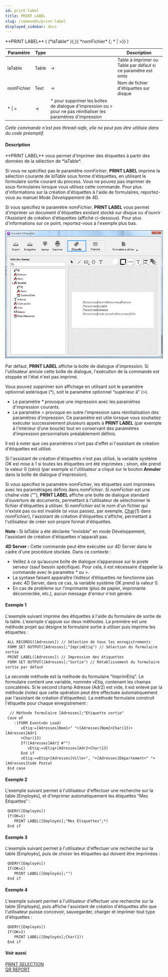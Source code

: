 ```yaml
---
id: print-label
title: PRINT LABEL
slug: /commands/print-label
displayed_sidebar: docs
---
```


<!--REF #_command_.PRINT LABEL.Syntax-->**PRINT LABEL** ( {*laTable* }{;}{ *nomFichier* {; * | >}} )<!-- END REF-->
<!--REF #_command_.PRINT LABEL.Params-->
| Paramètre | Type |  | Description |
| --- | --- | --- | --- |
| laTable | Table | &#8594;  | Table à imprimer ou Table par défaut si ce paramètre est omis |
| nomFichier | Text | &#8594;  | Nom de fichier d'étiquettes sur disque |
| * &#124; > | &#8594;  | * pour supprimer les boîtes de dialogue d'impression ou > pour ne pas réinitialiser les paramètres d'impression |

<!-- END REF-->

*Cette commande n'est pas thread-safe, elle ne peut pas être utilisée dans du code préemptif.*


#### Description 

<!--REF #_command_.PRINT LABEL.Summary-->**PRINT LABEL** vous permet d'imprimer des étiquettes à partir des données de la sélection de *laTable*.<!-- END REF-->

Si vous ne spécifiez pas le paramètre *nomFichier*, **PRINT LABEL** imprime la sélection courante de *laTable* sous forme d'étiquettes, en utilisant le formulaire sortie courant du process. Vous ne pouvez pas imprimer de sous-formulaires lorsque vous utilisez cette commande. Pour plus d'informations sur la création d'étiquettes à l'aide de formulaires, reportez-vous au manuel *Mode Développement* de 4D.

Si vous spécifiez le paramètre *nomFichier*, **PRINT LABEL** vous permet d'imprimer un document d'étiquettes existant stocké sur disque ou d'ouvrir l'Assistant de création d'étiquettes (affiché ci-dessous). Pour plus d'informations sur ce point, reportez-vous à l'exemple plus bas.

![](../assets/en/commands/pict2980390.fr.png)

Par défaut, **PRINT LABEL** affiche la boîte de dialogue d'impression. Si l'utilisateur annule cette boîte de dialogue, l'exécution de la commande est stoppée et l'état n'est pas imprimé. 

Vous pouvez supprimer son affichage en utilisant soit le paramètre optionnel astérisque (\*), soit le paramètre optionnel “supérieur à” (>).

* Le paramètre *\** provoque une impression avec les paramètres d'impression courants.
* Le paramètre *\>* provoque en outre l’impression sans réinitialisation des paramètres d’impression. Ce paramètre est utile lorsque vous souhaitez exécuter successivement plusieurs appels à **PRINT LABEL** (par exemple à l'intérieur d’une boucle) tout en conservant des paramètres d’impression personnalisés préalablement définis.

Il est à noter que ces paramètres n'ont pas d'effet si l'assistant de création d'étiquettes est utilisé.

Si l'assistant de création d'étiquettes n'est pas utilisé, la variable système OK est mise à 1 si toutes les étiquettes ont été imprimées ; sinon, elle prend la valeur 0 (zéro) (par exemple si l'utilisateur a cliqué sur le bouton **Annuler** dans la boîte de dialogue d'impression).

Si vous spécifiez le paramètre *nomFichier*, les étiquettes sont imprimées avec les paramétrages définis dans *nomFichier*. Si *nomFichier* est une chaîne vide (""), **PRINT LABEL** affiche une boîte de dialogue standard d’ouverture de documents, permettant à l'utilisateur de sélectionner le fichier d'étiquettes à utiliser. Si *nomFichier* est le nom d'un fichier qui n'existe pas ou est invalide (si vous passez, par exemple, [Char](char.md)(1) dans *nomFichier*), l'assistant de création d'étiquettes s'affiche, permettant à l'utilisateur de créer son propre format d'étiquettes.

**Note :** Si *laTable* a été déclarée “invisible” en mode Développement, l'assistant de création d'étiquettes n'apparaît pas.

**4D Server :** Cette commande peut être exécutée sur 4D Server dans le cadre d'une procédure stockée. Dans ce contexte :

* Veillez à ce qu’aucune boîte de dialogue n’apparaisse sur le poste serveur (sauf besoin spécifique). Pour cela, il est nécessaire d’appeler la commande avec le paramètre *\** ou *\>*.
* La syntaxe faisant apparaître l‘éditeur d’étiquettes ne fonctionne pas avec 4D Server, dans ce cas, la variable système OK prend la valeur 0.
* En cas de problème sur l’imprimante (plus de papier, imprimante déconnectée, etc.), aucun message d'erreur n'est généré.

#### Exemple 1 

L'exemple suivant imprime des étiquettes à l'aide du formulaire de sortie de la table. L'exemple s'appuie sur deux méthodes. La première est une méthode projet qui désigne le formulaire sortie à utiliser puis imprime les étiquettes : 

```4d
 ALL RECORDS([Adresses]) // Sélection de tous les enregistrements
 FORM SET OUTPUT([Adresses];"ImprimEtiq") // Sélection du formulaire sortie
 PRINT LABEL([Adresses]) // Impression des étiquettes
 FORM SET OUTPUT([Adresses];"Sortie") // Rétablissement du formulaire sortie par défaut
```

La seconde méthode est la méthode du formulaire "ImprimEtiq". Le formulaire contient une variable, nommée *vEtiq*, contenant les champs concaténés. Si le second champ Adresse (Adr2) est vide, il est enlevé par la méthode (notez que cette opération peut être effectuée automatiquement par l'assistant de création d'étiquettes). La méthode formulaire construit l'étiquette pour chaque enregistrement :

```4d
  // Méthode formulaire [Adresses];"Etiquette sortie"
 Case of
    :(FORM Event=On Load)
       vEtiq:=[Adresses]Nom1+" "+[Adresses]Nom2+Char(13)+[Adresses]Adr1
       +Char(13)
       If([Adresses]Adr2 #"")
          vEtiq:=vEtiq+[Adresses]Adr2+Char(13)
       End if
       vEtiq:=vEtiq+[Adresses]Ville+", "+[Adresses]Département+" "+[Adresses]Code Postal
 End case
```

#### Exemple 2 

L'exemple suivant permet à l'utilisateur d'effectuer une recherche sur la table \[Employés\], et d'imprimer automatiquement les étiquettes “Mes Etiquettes” :

```4d
 QUERY([Employés])
 If(OK=1)
    PRINT LABEL([Employés];"Mes Etiquettes";*)
 End if
```

#### Exemple 3 

L'exemple suivant permet à l'utilisateur d'effectuer une recherche sur la table \[Employés\], puis de choisir les étiquettes qui doivent être imprimées :

```4d
 QUERY([Employés])
 If(OK=1)
    PRINT LABEL([Employés];"")
 End if
```

#### Exemple 4 

L'exemple suivant permet à l'utilisateur d'effectuer une recherche sur la table \[Employés\], puis affiche l'assistant de création d'étiquettes afin que l'utilisateur puisse concevoir, sauvegarder, charger et imprimer tout type d'étiquettes :

```4d
 QUERY([Employés])
 If(OK=1)
    PRINT LABEL([Employés];Char(1))
 End if
```

#### Voir aussi 

[PRINT SELECTION](print-selection.md)  
[QR REPORT](qr-report.md)  